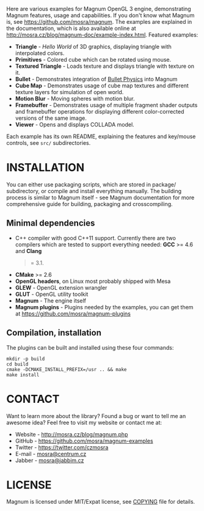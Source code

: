Here are various examples for Magnum OpenGL 3 engine, demonstrating Magnum
features, usage and capabilities. If you don't know what Magnum is,
see https://github.com/mosra/magnum. The examples are explained in the
documentation, which is also available online at
http://mosra.cz/blog/magnum-doc/example-index.html. Featured examples:

 * **Triangle** - *Hello World* of 3D graphics, displaying triangle with
   interpolated colors.
 * **Primitives** - Colored cube which can be rotated using mouse.
 * **Textured Triangle** - Loads texture and displays triangle with texture on
   it.
 * **Bullet** - Demonstrates integration of [Bullet Physics](http://www.bulletphysics.com)
   into Magnum
 * **Cube Map** - Demonstrates usage of cube map textures and different
   texture layers for simulation of open world.
 * **Motion Blur** - Moving spheres with motion blur.
 * **Framebuffer** - Demonstrates usage of multiple fragment shader outputs
   and framebuffer operations for displaying different color-corrected
   versions of the same image.
 * **Viewer** - Opens and displays COLLADA model.

Each example has its own README, explaining the features and key/mouse
controls, see `src/` subdirectories.

INSTALLATION
============

You can either use packaging scripts, which are stored in package/
subdirectory, or compile and install everything manually. The building
process is similar to Magnum itself - see Magnum documentation for more
comprehensive guide for building, packaging and crosscompiling.

Minimal dependencies
--------------------

 * C++ compiler with good C++11 support. Currently there are two compilers
   which are tested to support everything needed: **GCC** >= 4.6 and **Clang**
   >= 3.1.
 * **CMake** >= 2.6
 * **OpenGL headers**, on Linux most probably shipped with Mesa
 * **GLEW** - OpenGL extension wrangler
 * **GLUT** - OpenGL utility toolkit
 * **Magnum** - The engine itself
 * **Magnum plugins** - Plugins needed by the examples, you can get them at
   https://github.com/mosra/magnum-plugins

Compilation, installation
-------------------------

The plugins can be built and installed using these four commands:

    mkdir -p build
    cd build
    cmake -DCMAKE_INSTALL_PREFIX=/usr .. && make
    make install

CONTACT
=======

Want to learn more about the library? Found a bug or want to tell me an
awesome idea? Feel free to visit my website or contact me at:

 * Website - http://mosra.cz/blog/magnum.php
 * GitHub - https://github.com/mosra/magnum-examples
 * Twitter - https://twitter.com/czmosra
 * E-mail - mosra@centrum.cz
 * Jabber - mosra@jabbim.cz

LICENSE
=======

Magnum is licensed under MIT/Expat license, see [COPYING](COPYING) file for
details.
